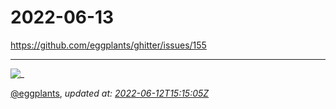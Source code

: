 # 2022-06-13

<https://github.com/eggplants/ghitter/issues/155>

---

![_](https://github.githubassets.com/images/mona-loading-default.gif)

[@eggplants](https://github.com/eggplants), *updated at: [2022-06-12T15:15:05Z](https://github.com/eggplants/ghitter/issues/155#issue-1268613163)*
